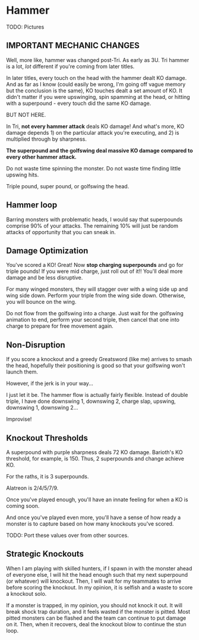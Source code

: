 # Hammer

TODO: Pictures

## IMPORTANT MECHANIC CHANGES
Well, more like, hammer was changed post-Tri. As early as 3U. Tri hammer is a lot, *lot* different if you're coming from later titles.

In later titles, every touch on the head with the hammer dealt KO damage. And as far as I know (could easily be wrong, I'm going off vague memory but the conclusion is the same), KO touches dealt a set amount of KO. It didn't matter if you were upswinging, spin spamming at the head, or hitting with a superpound - every touch did the same KO damage.

BUT NOT HERE.

In Tri, **not every hammer attack** deals KO damage! And what's more, KO damage depends 1) on the particular attack you're executing, and 2) is multiplied through by sharpness.

**The superpound and the golfswing deal massive KO damage compared to every other hammer attack.**

Do not waste time spinning the monster. Do not waste time finding little upswing hits.

Triple pound, super pound, or golfswing the head.

## Hammer loop
Barring monsters with problematic heads, I would say that superpounds comprise 90% of your attacks. The remaining 10% will just be random attacks of opportunity that you can sneak in.

## Damage Optimization
You've scored a KO! Great! Now **stop charging superpounds** and go for triple pounds! If you were mid charge, just roll out of it!! You'll deal more damage and be less disruptive.

For many winged monsters, they will stagger over with a wing side up and wing side down. Perform your triple from the wing side down. Otherwise, you will bounce on the wing.

Do not flow from the golfswing into a charge. Just wait for the golfswing animation to end, perform your second triple, then cancel that one into charge to prepare for free movement again.

## Non-Disruption
If you score a knockout and a greedy Greatsword (like me) arrives to smash the head, hopefully their positioning is good so that your golfswing won't launch them.

However, if the jerk is in your way...

I just let it be. The hammer flow is actually fairly flexible. Instead of double triple, I have done downswing 1, downswing 2, charge slap, upswing, downswing 1, downswing 2...

Improvise!

## Knockout Thresholds
A superpound with purple sharpness deals 72 KO damage. Barioth's KO threshold, for example, is 150. Thus, 2 superpounds and change achieve KO.

For the raths, it is 3 superpounds.

Alatreon is 2/4/5/7/9.

Once you've played enough, you'll have an innate feeling for when a KO is coming soon.

And once you've played even more, you'll have a sense of how ready a monster is to capture based on how many knockouts you've scored.

TODO: Port these values over from other sources.

## Strategic Knockouts
When I am playing with skilled hunters, if I spawn in with the monster ahead of everyone else, I will hit the head enough such that my next superpound (or whatever) will knockout. Then, I will wait for my teammates to arrive before scoring the knockout. In my opinion, it is selfish and a waste to score a knockout solo.

If a monster is trapped, in my opinion, you should not knock it out. It will break shock trap duration, and it feels wasted if the monster is pitted. Most pitted monsters can be flashed and the team can continue to put damage on it. Then, when it recovers, deal the knockout blow to continue the stun loop.

